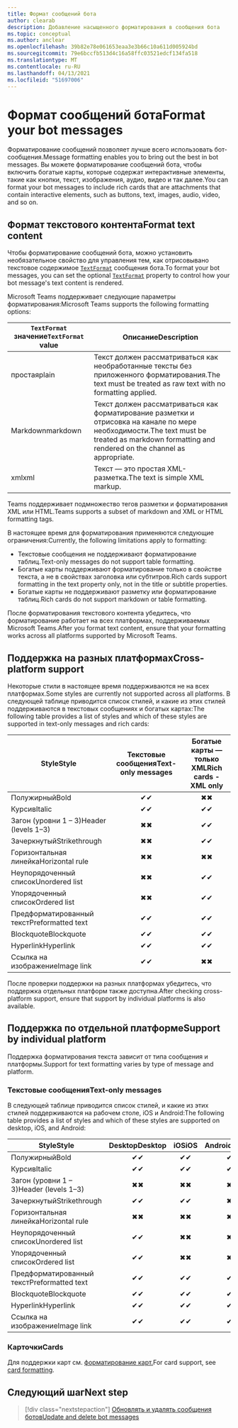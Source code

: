 ```yaml
---
title: Формат сообщений бота
author: clearab
description: Добавление насыщенного форматирования в сообщения бота
ms.topic: conceptual
ms.author: anclear
ms.openlocfilehash: 39b82e78e061653eaa3e3b66c10a611d005924bd
ms.sourcegitcommit: 79e6bccfb513d4c16a58ffc03521edcf134fa518
ms.translationtype: MT
ms.contentlocale: ru-RU
ms.lasthandoff: 04/13/2021
ms.locfileid: "51697006"
---
```

# <a name="format-your-bot-messages"></a><span data-ttu-id="f4ba8-103">Формат сообщений бота</span><span class="sxs-lookup"><span data-stu-id="f4ba8-103">Format your bot messages</span></span>

<span data-ttu-id="f4ba8-104">Форматирование сообщений позволяет лучше всего использовать бот-сообщения.</span><span class="sxs-lookup"><span data-stu-id="f4ba8-104">Message formatting enables you to bring out the best in bot messages.</span></span> <span data-ttu-id="f4ba8-105">Вы можете форматирование сообщений бота, чтобы включить богатые карты, которые содержат интерактивные элементы, такие как кнопки, текст, изображения, аудио, видео и так далее.</span><span class="sxs-lookup"><span data-stu-id="f4ba8-105">You can format your bot messages to include rich cards that are attachments that contain interactive elements, such as buttons, text, images, audio, video, and so on.</span></span>

## <a name="format-text-content"></a><span data-ttu-id="f4ba8-106">Формат текстового контента</span><span class="sxs-lookup"><span data-stu-id="f4ba8-106">Format text content</span></span>

<span data-ttu-id="f4ba8-107">Чтобы форматирование сообщений бота, можно установить необязательное свойство для управления тем, как отрисовывано текстовое содержимое [`TextFormat`](/bot-framework/dotnet/bot-builder-dotnet-create-messages#customizing-a-message) сообщения бота.</span><span class="sxs-lookup"><span data-stu-id="f4ba8-107">To format your bot messages, you can set the optional [`TextFormat`](/bot-framework/dotnet/bot-builder-dotnet-create-messages#customizing-a-message) property to control how your bot message's text content is rendered.</span></span>

<span data-ttu-id="f4ba8-108">Microsoft Teams поддерживает следующие параметры форматирования:</span><span class="sxs-lookup"><span data-stu-id="f4ba8-108">Microsoft Teams supports the following formatting options:</span></span>

| <span data-ttu-id="f4ba8-109">`TextFormat` значение</span><span class="sxs-lookup"><span data-stu-id="f4ba8-109">`TextFormat` value</span></span> | <span data-ttu-id="f4ba8-110">Описание</span><span class="sxs-lookup"><span data-stu-id="f4ba8-110">Description</span></span> |
| --- | --- |
| <span data-ttu-id="f4ba8-111">простая</span><span class="sxs-lookup"><span data-stu-id="f4ba8-111">plain</span></span> | <span data-ttu-id="f4ba8-112">Текст должен рассматриваться как необработанные тексты без приложенного форматирования.</span><span class="sxs-lookup"><span data-stu-id="f4ba8-112">The text must be treated as raw text with no formatting applied.</span></span>|
| <span data-ttu-id="f4ba8-113">Markdown</span><span class="sxs-lookup"><span data-stu-id="f4ba8-113">markdown</span></span> | <span data-ttu-id="f4ba8-114">Текст должен рассматриваться как форматирование разметки и отрисовка на канале по мере необходимости.</span><span class="sxs-lookup"><span data-stu-id="f4ba8-114">The text must be treated as markdown formatting and rendered on the channel as appropriate.</span></span> |
| <span data-ttu-id="f4ba8-115">xml</span><span class="sxs-lookup"><span data-stu-id="f4ba8-115">xml</span></span> | <span data-ttu-id="f4ba8-116">Текст — это простая XML-разметка.</span><span class="sxs-lookup"><span data-stu-id="f4ba8-116">The text is simple XML markup.</span></span> |

<span data-ttu-id="f4ba8-117">Teams поддерживает подмножество тегов разметки и форматирования XML или HTML.</span><span class="sxs-lookup"><span data-stu-id="f4ba8-117">Teams supports a subset of markdown and XML or HTML formatting tags.</span></span>

<span data-ttu-id="f4ba8-118">В настоящее время для форматирования применяются следующие ограничения:</span><span class="sxs-lookup"><span data-stu-id="f4ba8-118">Currently, the following limitations apply to formatting:</span></span>

* <span data-ttu-id="f4ba8-119">Текстовые сообщения не поддерживают форматирование таблиц.</span><span class="sxs-lookup"><span data-stu-id="f4ba8-119">Text-only messages do not support table formatting.</span></span>
* <span data-ttu-id="f4ba8-120">Богатые карты поддерживают форматирование только в свойстве текста, а не в свойствах заголовка или субтитров.</span><span class="sxs-lookup"><span data-stu-id="f4ba8-120">Rich cards support formatting in the text property only, not in the title or subtitle properties.</span></span>
* <span data-ttu-id="f4ba8-121">Богатые карты не поддерживают разметку или форматирование таблиц.</span><span class="sxs-lookup"><span data-stu-id="f4ba8-121">Rich cards do not support markdown or table formatting.</span></span>

<span data-ttu-id="f4ba8-122">После форматирования текстового контента убедитесь, что форматирование работает на всех платформах, поддерживаемых Microsoft Teams.</span><span class="sxs-lookup"><span data-stu-id="f4ba8-122">After you format text content, ensure that your formatting works across all platforms supported by Microsoft Teams.</span></span>

## <a name="cross-platform-support"></a><span data-ttu-id="f4ba8-123">Поддержка на разных платформах</span><span class="sxs-lookup"><span data-stu-id="f4ba8-123">Cross-platform support</span></span>

<span data-ttu-id="f4ba8-124">Некоторые стили в настоящее время поддерживаются не на всех платформах.</span><span class="sxs-lookup"><span data-stu-id="f4ba8-124">Some styles are currently not supported across all platforms.</span></span> <span data-ttu-id="f4ba8-125">В следующей таблице приводится список стилей, и какие из этих стилей поддерживаются в текстовых сообщениях и богатых картах:</span><span class="sxs-lookup"><span data-stu-id="f4ba8-125">The following table provides a list of styles and which of these styles are supported in text-only messages and rich cards:</span></span>

| <span data-ttu-id="f4ba8-126">Style</span><span class="sxs-lookup"><span data-stu-id="f4ba8-126">Style</span></span>                     | <span data-ttu-id="f4ba8-127">Текстовые сообщения</span><span class="sxs-lookup"><span data-stu-id="f4ba8-127">Text-only messages</span></span> | <span data-ttu-id="f4ba8-128">Богатые карты — только XML</span><span class="sxs-lookup"><span data-stu-id="f4ba8-128">Rich cards - XML only</span></span> |
| ---                       | :---: | :---: |
| <span data-ttu-id="f4ba8-129">Полужирный</span><span class="sxs-lookup"><span data-stu-id="f4ba8-129">Bold</span></span>                      | <span data-ttu-id="f4ba8-130">✔</span><span class="sxs-lookup"><span data-stu-id="f4ba8-130">✔</span></span> | <span data-ttu-id="f4ba8-131">✖</span><span class="sxs-lookup"><span data-stu-id="f4ba8-131">✖</span></span> |
| <span data-ttu-id="f4ba8-132">Курсив</span><span class="sxs-lookup"><span data-stu-id="f4ba8-132">Italic</span></span>                    | <span data-ttu-id="f4ba8-133">✔</span><span class="sxs-lookup"><span data-stu-id="f4ba8-133">✔</span></span> | <span data-ttu-id="f4ba8-134">✔</span><span class="sxs-lookup"><span data-stu-id="f4ba8-134">✔</span></span> |
| <span data-ttu-id="f4ba8-135">Загон (уровни 1 &ndash; 3)</span><span class="sxs-lookup"><span data-stu-id="f4ba8-135">Header (levels 1&ndash;3)</span></span> | <span data-ttu-id="f4ba8-136">✖</span><span class="sxs-lookup"><span data-stu-id="f4ba8-136">✖</span></span> | <span data-ttu-id="f4ba8-137">✔</span><span class="sxs-lookup"><span data-stu-id="f4ba8-137">✔</span></span> |
| <span data-ttu-id="f4ba8-138">Зачеркнутый</span><span class="sxs-lookup"><span data-stu-id="f4ba8-138">Strikethrough</span></span>             | <span data-ttu-id="f4ba8-139">✖</span><span class="sxs-lookup"><span data-stu-id="f4ba8-139">✖</span></span> | <span data-ttu-id="f4ba8-140">✔</span><span class="sxs-lookup"><span data-stu-id="f4ba8-140">✔</span></span> |
| <span data-ttu-id="f4ba8-141">Горизонтальная линейка</span><span class="sxs-lookup"><span data-stu-id="f4ba8-141">Horizontal rule</span></span>           | <span data-ttu-id="f4ba8-142">✖</span><span class="sxs-lookup"><span data-stu-id="f4ba8-142">✖</span></span> | <span data-ttu-id="f4ba8-143">✖</span><span class="sxs-lookup"><span data-stu-id="f4ba8-143">✖</span></span> |
| <span data-ttu-id="f4ba8-144">Неупорядоченный список</span><span class="sxs-lookup"><span data-stu-id="f4ba8-144">Unordered list</span></span>            | <span data-ttu-id="f4ba8-145">✖</span><span class="sxs-lookup"><span data-stu-id="f4ba8-145">✖</span></span> | <span data-ttu-id="f4ba8-146">✔</span><span class="sxs-lookup"><span data-stu-id="f4ba8-146">✔</span></span> |
| <span data-ttu-id="f4ba8-147">Упорядоченный список</span><span class="sxs-lookup"><span data-stu-id="f4ba8-147">Ordered list</span></span>              | <span data-ttu-id="f4ba8-148">✖</span><span class="sxs-lookup"><span data-stu-id="f4ba8-148">✖</span></span> | <span data-ttu-id="f4ba8-149">✔</span><span class="sxs-lookup"><span data-stu-id="f4ba8-149">✔</span></span> |
| <span data-ttu-id="f4ba8-150">Предформатированный текст</span><span class="sxs-lookup"><span data-stu-id="f4ba8-150">Preformatted text</span></span>         | <span data-ttu-id="f4ba8-151">✔</span><span class="sxs-lookup"><span data-stu-id="f4ba8-151">✔</span></span> | <span data-ttu-id="f4ba8-152">✔</span><span class="sxs-lookup"><span data-stu-id="f4ba8-152">✔</span></span> |
| <span data-ttu-id="f4ba8-153">Blockquote</span><span class="sxs-lookup"><span data-stu-id="f4ba8-153">Blockquote</span></span>                | <span data-ttu-id="f4ba8-154">✔</span><span class="sxs-lookup"><span data-stu-id="f4ba8-154">✔</span></span> | <span data-ttu-id="f4ba8-155">✔</span><span class="sxs-lookup"><span data-stu-id="f4ba8-155">✔</span></span> |
| <span data-ttu-id="f4ba8-156">Hyperlink</span><span class="sxs-lookup"><span data-stu-id="f4ba8-156">Hyperlink</span></span>                 | <span data-ttu-id="f4ba8-157">✔</span><span class="sxs-lookup"><span data-stu-id="f4ba8-157">✔</span></span> | <span data-ttu-id="f4ba8-158">✔</span><span class="sxs-lookup"><span data-stu-id="f4ba8-158">✔</span></span> |
| <span data-ttu-id="f4ba8-159">Ссылка на изображение</span><span class="sxs-lookup"><span data-stu-id="f4ba8-159">Image link</span></span>                | <span data-ttu-id="f4ba8-160">✔</span><span class="sxs-lookup"><span data-stu-id="f4ba8-160">✔</span></span> | <span data-ttu-id="f4ba8-161">✖</span><span class="sxs-lookup"><span data-stu-id="f4ba8-161">✖</span></span> |

<span data-ttu-id="f4ba8-162">После проверки поддержки на разных платформах убедитесь, что поддержка отдельных платформ также доступна.</span><span class="sxs-lookup"><span data-stu-id="f4ba8-162">After checking cross-platform support, ensure that support by individual platforms is also available.</span></span>

## <a name="support-by-individual-platform"></a><span data-ttu-id="f4ba8-163">Поддержка по отдельной платформе</span><span class="sxs-lookup"><span data-stu-id="f4ba8-163">Support by individual platform</span></span>

<span data-ttu-id="f4ba8-164">Поддержка форматирования текста зависит от типа сообщения и платформы.</span><span class="sxs-lookup"><span data-stu-id="f4ba8-164">Support for text formatting varies by type of message and platform.</span></span>

### <a name="text-only-messages"></a><span data-ttu-id="f4ba8-165">Текстовые сообщения</span><span class="sxs-lookup"><span data-stu-id="f4ba8-165">Text-only messages</span></span>

<span data-ttu-id="f4ba8-166">В следующей таблице приводится список стилей, и какие из этих стилей поддерживаются на рабочем столе, iOS и Android:</span><span class="sxs-lookup"><span data-stu-id="f4ba8-166">The following table provides a list of styles and which of these styles are supported on desktop, iOS, and Android:</span></span>

| <span data-ttu-id="f4ba8-167">Style</span><span class="sxs-lookup"><span data-stu-id="f4ba8-167">Style</span></span>                     | <span data-ttu-id="f4ba8-168">Desktop</span><span class="sxs-lookup"><span data-stu-id="f4ba8-168">Desktop</span></span> | <span data-ttu-id="f4ba8-169">iOS</span><span class="sxs-lookup"><span data-stu-id="f4ba8-169">iOS</span></span> | <span data-ttu-id="f4ba8-170">Android</span><span class="sxs-lookup"><span data-stu-id="f4ba8-170">Android</span></span> |
| ---                       | :---: | :---: | :---: |
| <span data-ttu-id="f4ba8-171">Полужирный</span><span class="sxs-lookup"><span data-stu-id="f4ba8-171">Bold</span></span>                      | <span data-ttu-id="f4ba8-172">✔</span><span class="sxs-lookup"><span data-stu-id="f4ba8-172">✔</span></span> | <span data-ttu-id="f4ba8-173">✔</span><span class="sxs-lookup"><span data-stu-id="f4ba8-173">✔</span></span> | <span data-ttu-id="f4ba8-174">✔</span><span class="sxs-lookup"><span data-stu-id="f4ba8-174">✔</span></span> |
| <span data-ttu-id="f4ba8-175">Курсив</span><span class="sxs-lookup"><span data-stu-id="f4ba8-175">Italic</span></span>                    | <span data-ttu-id="f4ba8-176">✔</span><span class="sxs-lookup"><span data-stu-id="f4ba8-176">✔</span></span> | <span data-ttu-id="f4ba8-177">✔</span><span class="sxs-lookup"><span data-stu-id="f4ba8-177">✔</span></span> | <span data-ttu-id="f4ba8-178">✔</span><span class="sxs-lookup"><span data-stu-id="f4ba8-178">✔</span></span> |
| <span data-ttu-id="f4ba8-179">Загон (уровни 1 &ndash; 3)</span><span class="sxs-lookup"><span data-stu-id="f4ba8-179">Header (levels 1&ndash;3)</span></span> | <span data-ttu-id="f4ba8-180">✖</span><span class="sxs-lookup"><span data-stu-id="f4ba8-180">✖</span></span> | <span data-ttu-id="f4ba8-181">✖</span><span class="sxs-lookup"><span data-stu-id="f4ba8-181">✖</span></span> | <span data-ttu-id="f4ba8-182">✖</span><span class="sxs-lookup"><span data-stu-id="f4ba8-182">✖</span></span> |
| <span data-ttu-id="f4ba8-183">Зачеркнутый</span><span class="sxs-lookup"><span data-stu-id="f4ba8-183">Strikethrough</span></span>             | <span data-ttu-id="f4ba8-184">✔</span><span class="sxs-lookup"><span data-stu-id="f4ba8-184">✔</span></span> | <span data-ttu-id="f4ba8-185">✔</span><span class="sxs-lookup"><span data-stu-id="f4ba8-185">✔</span></span> | <span data-ttu-id="f4ba8-186">✖</span><span class="sxs-lookup"><span data-stu-id="f4ba8-186">✖</span></span> |
| <span data-ttu-id="f4ba8-187">Горизонтальная линейка</span><span class="sxs-lookup"><span data-stu-id="f4ba8-187">Horizontal rule</span></span>           | <span data-ttu-id="f4ba8-188">✖</span><span class="sxs-lookup"><span data-stu-id="f4ba8-188">✖</span></span> | <span data-ttu-id="f4ba8-189">✖</span><span class="sxs-lookup"><span data-stu-id="f4ba8-189">✖</span></span> | <span data-ttu-id="f4ba8-190">✖</span><span class="sxs-lookup"><span data-stu-id="f4ba8-190">✖</span></span> |
| <span data-ttu-id="f4ba8-191">Неупорядоченный список</span><span class="sxs-lookup"><span data-stu-id="f4ba8-191">Unordered list</span></span>            | <span data-ttu-id="f4ba8-192">✔</span><span class="sxs-lookup"><span data-stu-id="f4ba8-192">✔</span></span> | <span data-ttu-id="f4ba8-193">✖</span><span class="sxs-lookup"><span data-stu-id="f4ba8-193">✖</span></span> | <span data-ttu-id="f4ba8-194">✖</span><span class="sxs-lookup"><span data-stu-id="f4ba8-194">✖</span></span> |
| <span data-ttu-id="f4ba8-195">Упорядоченный список</span><span class="sxs-lookup"><span data-stu-id="f4ba8-195">Ordered list</span></span>              | <span data-ttu-id="f4ba8-196">✔</span><span class="sxs-lookup"><span data-stu-id="f4ba8-196">✔</span></span> | <span data-ttu-id="f4ba8-197">✖</span><span class="sxs-lookup"><span data-stu-id="f4ba8-197">✖</span></span> | <span data-ttu-id="f4ba8-198">✖</span><span class="sxs-lookup"><span data-stu-id="f4ba8-198">✖</span></span> |
| <span data-ttu-id="f4ba8-199">Предформатированный текст</span><span class="sxs-lookup"><span data-stu-id="f4ba8-199">Preformatted text</span></span>         | <span data-ttu-id="f4ba8-200">✔</span><span class="sxs-lookup"><span data-stu-id="f4ba8-200">✔</span></span> | <span data-ttu-id="f4ba8-201">✔</span><span class="sxs-lookup"><span data-stu-id="f4ba8-201">✔</span></span> | <span data-ttu-id="f4ba8-202">✔</span><span class="sxs-lookup"><span data-stu-id="f4ba8-202">✔</span></span> |
| <span data-ttu-id="f4ba8-203">Blockquote</span><span class="sxs-lookup"><span data-stu-id="f4ba8-203">Blockquote</span></span>                | <span data-ttu-id="f4ba8-204">✔</span><span class="sxs-lookup"><span data-stu-id="f4ba8-204">✔</span></span> | <span data-ttu-id="f4ba8-205">✔</span><span class="sxs-lookup"><span data-stu-id="f4ba8-205">✔</span></span> | <span data-ttu-id="f4ba8-206">✔</span><span class="sxs-lookup"><span data-stu-id="f4ba8-206">✔</span></span> |
| <span data-ttu-id="f4ba8-207">Hyperlink</span><span class="sxs-lookup"><span data-stu-id="f4ba8-207">Hyperlink</span></span>                 | <span data-ttu-id="f4ba8-208">✔</span><span class="sxs-lookup"><span data-stu-id="f4ba8-208">✔</span></span> | <span data-ttu-id="f4ba8-209">✔</span><span class="sxs-lookup"><span data-stu-id="f4ba8-209">✔</span></span> | <span data-ttu-id="f4ba8-210">✔</span><span class="sxs-lookup"><span data-stu-id="f4ba8-210">✔</span></span> |
| <span data-ttu-id="f4ba8-211">Ссылка на изображение</span><span class="sxs-lookup"><span data-stu-id="f4ba8-211">Image link</span></span>                | <span data-ttu-id="f4ba8-212">✔</span><span class="sxs-lookup"><span data-stu-id="f4ba8-212">✔</span></span> | <span data-ttu-id="f4ba8-213">✔</span><span class="sxs-lookup"><span data-stu-id="f4ba8-213">✔</span></span> | <span data-ttu-id="f4ba8-214">✔</span><span class="sxs-lookup"><span data-stu-id="f4ba8-214">✔</span></span> |

### <a name="cards"></a><span data-ttu-id="f4ba8-215">Карточки</span><span class="sxs-lookup"><span data-stu-id="f4ba8-215">Cards</span></span>

<span data-ttu-id="f4ba8-216">Для поддержки карт см. [форматирование карт.](~/task-modules-and-cards/cards/cards-format.md)</span><span class="sxs-lookup"><span data-stu-id="f4ba8-216">For card support, see [card formatting](~/task-modules-and-cards/cards/cards-format.md).</span></span>

## <a name="next-step"></a><span data-ttu-id="f4ba8-217">Следующий шаг</span><span class="sxs-lookup"><span data-stu-id="f4ba8-217">Next step</span></span>

> [!div class="nextstepaction"]
> [<span data-ttu-id="f4ba8-218">Обновлять и удалять сообщения ботов</span><span class="sxs-lookup"><span data-stu-id="f4ba8-218">Update and delete bot messages</span></span>](~/bots/how-to/update-and-delete-bot-messages.md)
